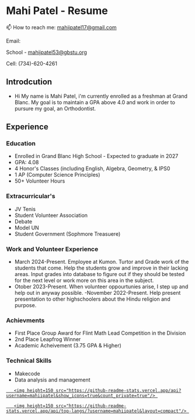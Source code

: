 # Mahi Patel - Resume



   📫 How to reach me: <a href='mailto:mahijpatel17@gmail.com'>mahijpatel17@gmail.com</a> 





Email:
  
  School - [mahijpatel53@gbstu.org](mailto:mahijpatel53@gbstu.org)

Cell: (734)-620-4261

## Introdcution
- Hi My name is Mahi Patel, i'm currently enrolled as a freshman at Grand Blanc. My goal is to maintain a GPA above 4.0 and work in order to pursure my goal, an Orthodontist.

## Experience

### Education
- Enrolled in Grand Blanc High School - Expected to graduate in 2027
- GPA: 4.08
- 4 Honor's Classes (including English, Algebra, Geometry, & IPS0
- 1 AP (Computer Science Principles)
- 50+ Volunteer Hours

### Extracurricular's
- JV Tenis
- Student Volunteer Association
- Debate
- Model UN
- Student Government (Sophmore Treasuere)

### Work and Volunteer Experience
- March 2024-Present. Employee at Kumon. Turtor and Grade work of the students that come. Help the students grow and improve in their lacking areas. Input grades into database to figure out if they should be tested for the next level or work more on this area in the subject.
- Otober 2023-Present. When volunteer oppourtunies arise, I step up and help out in anyway possible.
-November 2022-Present. Help present presentation to other highschoolers about the Hindu religion and purpose.

### Achievments
- First Place Group Award for Flint Math Lead Competition in the Division
- 2nd Place Leapfrog Winner
- Academic Acheivement (3.75 GPA & Higher)

### Technical Skills
- Makecode
- Data analysis and management


<p align='center'> 

   <a href="https://github-readme-stats.vercel.app/api?username=mahiipatel&show_icons=true&count_private=true"> 

       <img height=150 src="https://github-readme-stats.vercel.app/api?username=mahiipatel&show_icons=true&count_private=true"/> 

   </a> 

   <a href="https://github.com/mahiipatel/github-readme-stats"> 

       <img height=150 src="https://github-readme-stats.vercel.app/api/top-langs/?username=mahiipatel&layout=compact"/> 

   </a> 

</p> 

<!---
mahiipatel/mahiipatel is a ✨ special ✨ repository because its `README.md` (this file) appears on your GitHub profile.
You can click the Preview link to take a look at your changes.
--->
